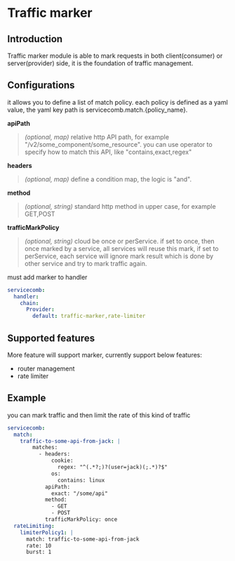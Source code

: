 # Traffic marker
## Introduction
Traffic marker module is able to mark requests in both client(consumer) or server(provider) side,
it is the foundation of traffic management.
## Configurations
it allows you to define a list of match policy.
each policy is defined as a yaml value, the yaml key path is servicecomb.match.{policy_name}.

**apiPath**
> *(optional, map)* relative http API path, for example "/v2/some_component/some_resource".
> you can use operator to specify how to match this API, like "contains,exact,regex"

**headers**
> *(optional, map)* define a condition map, the logic is "and".

**method**
> *(optional, string)* standard http method in upper case, for example GET,POST

**trafficMarkPolicy**
> *(optional, string)* cloud be once or perService. 
> if set to once, then once marked by a service, all services will reuse this mark, 
> if set to perService, each service will ignore mark result which is done by other service and try to mark traffic again.

must add marker to handler 
```yaml
servicecomb:
  handler:
    chain:
      Provider:
        default: traffic-marker,rate-limiter
```
## Supported features
More feature will support marker, currently support below features:

- router management
- rate limiter

## Example
you can mark traffic and then limit the rate of this kind of traffic
```yaml
servicecomb:
  match:
    traffic-to-some-api-from-jack: |
        matches:
          - headers:
              cookie:
                regex: "^(.*?;)?(user=jack)(;.*)?$"
              os:
                contains: linux
            apiPath:
              exact: "/some/api" 
            method: 
              - GET 
              - POST
            trafficMarkPolicy: once
  rateLimiting:
    limiterPolicy1: |
      match: traffic-to-some-api-from-jack
      rate: 10
      burst: 1
 
```

